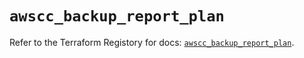 # `awscc_backup_report_plan`

Refer to the Terraform Registory for docs: [`awscc_backup_report_plan`](https://registry.terraform.io/providers/hashicorp/awscc/0.70.0/docs/resources/backup_report_plan).
